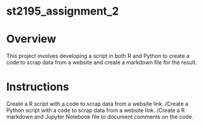 # st2195_assignment_2
# Overview
This project involves developing a script in both R and Python to create a code to scrap data from a website and create a markdown file for the result. 
# Instructions
Create a R script with a code to scrap data from a website link.
/Create a Python script with a code to scrap data from a website link. 
/Create a R markdown and Jupyter Notebook file to document comments on the code.
